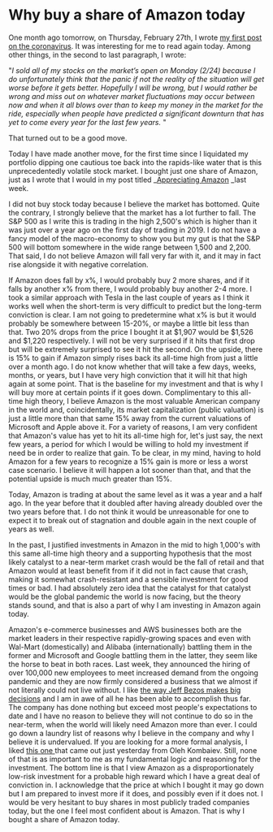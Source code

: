 # Why buy a share of Amazon today

One month ago tomorrow, on Thursday, February 27th, I wrote [my first post on the coronavirus](https://blogofjake.com/2020/02/27/coronavirus/). It was interesting for me to read again today. Among other things, in the second to last paragraph, I wrote:

"_I sold all of my stocks on the market’s open on Monday (2/24) because I do unfortunately think that the panic if not the reality of the situation will get worse before it gets better. Hopefully I will be wrong, but I would rather be wrong and miss out on whatever market fluctuations may occur between now and when it all blows over than to keep my money in the market for the ride, especially when people have predicted a significant downturn that has yet to come every year for the last few years._ "

That turned out to be a good move.

Today I have made another move, for the first time since I liquidated my portfolio dipping one cautious toe back into the rapids-like water that is this unprecedentedly volatile stock market. I bought just one share of Amazon, just as I wrote that I would in my post titled _[Appreciating Amazon](https://blogofjake.com/2020/03/18/appreciating-amazon/) _last week.

I did not buy stock today because I believe the market has bottomed. Quite the contrary, I strongly believe that the market has a lot further to fall. The S&P 500 as I write this is trading in the high 2,500's which is higher than it was just over a year ago on the first day of trading in 2019. I do not have a fancy model of the macro-economy to show you but my gut is that the S&P 500 will bottom somewhere in the wide range between 1,500 and 2,200. That said, I do not believe Amazon will fall very far with it, and it may in fact rise alongside it with negative correlation.

If Amazon does fall by x%, I would probably buy 2 more shares, and if it falls by another x% from there, I would probably buy another 2-4 more. I took a similar approach with Tesla in the last couple of years as I think it works well when the short-term is very difficult to predict but the long-term conviction is clear. I am not going to predetermine what x% is but it would probably be somewhere between 15-20%, or maybe a little bit less than that. Two 20% drops from the price I bought it at $1,907 would be $1,526 and $1,220 respectively. I will not be very surprised if it hits that first drop but will be extremely surprised to see it hit the second. On the upside, there is 15% to gain if Amazon simply rises back its all-time high from just a little over a month ago. I do not know whether that will take a few days, weeks, months, or years, but I have very high conviction that it will hit that high again at some point. That is the baseline for my investment and that is why I will buy more at certain points if it goes down. Complimentary to this all-time high theory, I believe Amazon is the most valuable American company in the world and, coincidentally, its market capitalization (public valuation) is just a little more than that same 15% away from the current valuations of Microsoft and Apple above it. For a variety of reasons, I am very confident that Amazon's value has yet to hit its all-time high for, let's just say, the next few years, a period for which I would be willing to hold my investment if need be in order to realize that gain. To be clear, in my mind, having to hold Amazon for a few years to recognize a 15% gain is more or less a worst case scenario. I believe it will happen a lot sooner than that, and that the potential upside is much much greater than 15%.

Today, Amazon is trading at about the same level as it was a year and a half ago. In the year before that it doubled after having already doubled over the two years before that. I do not think it would be unreasonable for one to expect it to break out of stagnation and double again in the next couple of years as well.

In the past, I justified investments in Amazon in the mid to high 1,000's with this same all-time high theory and a supporting hypothesis that the most likely catalyst to a near-term market crash would be the fall of retail and that Amazon would at least benefit from if it did not in fact cause that crash, making it somewhat crash-resistant and a sensible investment for good times or bad. I had absolutely zero idea that the catalyst for that catalyst would be the global pandemic the world is now facing, but the theory stands sound, and that is also a part of why I am investing in Amazon again today.

Amazon's e-commerce businesses and AWS businesses both are the market leaders in their respective rapidly-growing spaces and even with Wal-Mart (domestically) and Alibaba (internationally) battling them in the former and Microsoft and Google battling them in the latter, they seem like the horse to beat in both races. Last week, they announced the hiring of over 100,000 new employees to meet increased demand from the ongoing pandemic and they are now firmly considered a business that we almost if not literally could not live without. I like [the way Jeff Bezos makes big decisions](https://blogofjake.com/2020/02/12/regret-minimization-framework-for-decision-making/) and I am in awe of all he has been able to accomplish thus far. The company has done nothing but exceed most people's expectations to date and I have no reason to believe they will not continue to do so in the near-term, when the world will likely need Amazon more than ever. I could go down a laundry list of reasons why I believe in the company and why I believe it is undervalued. If you are looking for a more formal analysis, I liked [this one ](https://seekingalpha.com/article/4334155-amazon-low-downside-potential)that came out just yesterday from Oleh Kombaiev. Still, none of that is as important to me as my fundamental logic and reasoning for the investment. The bottom line is that I view Amazon as a disproportionately low-risk investment for a probable high reward which I have a great deal of conviction in. I acknowledge that the price at which I bought it may go down but I am prepared to invest more if it does, and possibly even if it does not. I would be very hesitant to buy shares in most publicly traded companies today, but the one I feel most confident about is Amazon. That is why I bought a share of Amazon today.
